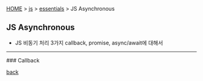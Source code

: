 [HOME](../../../../) > [js](../) > [essentials](./) > JS Asynchronous

## JS Asynchronous
- JS 비동기 처리 3가지 callback, promise, async/await에 대해서
<hr/>
### Callback

[back](./)
